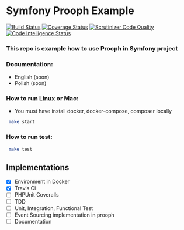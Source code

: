# Symfony Prooph Example
[![Build Status](https://travis-ci.com/zawiszaty/symfony-prooph-example.svg?branch=master)](https://travis-ci.com/zawiszaty/symfony-prooph-example)
[![Coverage Status](https://coveralls.io/repos/github/zawiszaty/symfony-prooph-exmaple/badge.svg?branch=master)](https://coveralls.io/github/zawiszaty/symfony-prooph-exmaple?branch=master)
[![Scrutinizer Code Quality](https://scrutinizer-ci.com/g/zawiszaty/symfony-prooph-example/badges/quality-score.png?b=master)](https://scrutinizer-ci.com/g/zawiszaty/symfony-prooph-example/?branch=master)
[![Code Intelligence Status](https://scrutinizer-ci.com/g/zawiszaty/symfony-prooph-example/badges/code-intelligence.svg?b=master)](https://scrutinizer-ci.com/code-intelligence)
### This repo is example how to use Prooph in Symfony project
### Documentation:
* English (soon)
* Polish (soon)
### How to run Linux or Mac:

* You must have install docker, docker-compose, composer locally 
```bash
 make start
```
### How to run test:
```bash
 make test
```
## Implementations

- [x] Environment in Docker
- [x] Travis Ci
- [ ] PHPUnit Coveralls
- [ ] TDD
- [ ] Unit, Integration, Functional Test
- [ ] Event Sourcing implementation in prooph
- [ ] Documentation 